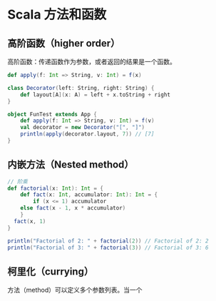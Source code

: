# Scala 方法和函数

## 高阶函数（higher order）

高阶函数：传递函数作为参数，或者返回的结果是一个函数。

```scala
def apply(f: Int => String, v: Int) = f(x)
```

```scala
class Decorator(left: String, right: String) {
	def layout[A](x: A) = left + x.toString + right
}

object FunTest extends App {
	def apply(f: Int => String, v: Int) = f(v)
	val decorator = new Decorator("[", "]")
	println(apply(decorator.layout, 7)) // [7]
}
```

## 内嵌方法（Nested method）

```scala
// 阶乘
def factorial(x: Int): Int = {
	def fact(x: Int, accumulator: Int): Int = {
		if (x <= 1) accumulator
    else fact(x - 1, x * accumulator)
	}
  fact(x, 1)
}

println("Factorial of 2: " + factorial(2)) // Factorial of 2: 2
println("Factorial of 3: " + factorial(3)) // Factorial of 3: 6
```

## 柯里化（currying）

方法（method）可以定义多个参数列表。当一个
